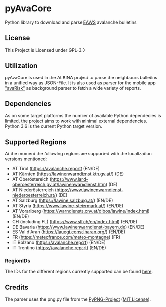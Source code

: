 # pyAvaCore

Python library to download and parse [EAWS](https://www.avalanches.org/) avalanche bulletins

## License

This Project is Licensed under GPL-3.0

## Utilization

pyAvaCore is used in the ALBINA project to parse the neighbours bulletins in a unified way as JSON-File.
It is also used as parser for the mobile app ["avaRisk"](https://github.com/fridlmue/harbour-avarisk) as background parser to fetch a wide variety of reports.

## Dependencies

As on some target platforms the number of available Python dependecies is limited, the project aims to work with minimal external dependencies. Python 3.6 is the current Python target version.

## Supported Regions
At the moment the following regions are supported with the localization versions mentioned:
- AT Tirol (https://avalanche.report) (EN/DE)
- AT Kärnten (https://lawinenwarndienst.ktn.gv.at/) (DE)
- AT Oberöstereich (https://www.land-oberoesterreich.gv.at/lawinenwarndienst.htm) (DE)
- AT Niederösterreich (https://www.lawinenwarndienst-niederoesterreich.at/) (DE)
- AT Salzburg (https://lawine.salzburg.at/) (EN/DE)
- AT Styria (https://www.lawine-steiermark.at/) (EN/DE)
- AT Vorarlberg (https://warndienste.cnv.at/dibos/lawine/index.html) (EN/DE)
- CH (including FL) (https://www.slf.ch/en/index.html) (EN/DE)
- DE Bavaria (https://www.lawinenwarndienst-bayern.de) (EN/DE)
- ES Val d'Aran (https://lauegi.conselharan.org/) (EN/DE)
- FR (https://meteofrance.com/meteo-montagne) (FR)
- IT Bolzano (https://avalanche.report) (EN/DE)
- IT Trentino (https://avalanche.report) (EN/DE)

### RegionIDs

The IDs for the different regions currently supported can be found [here](REGIONS.md).

## Credits

The parser uses the png.py file from the [PyPNG-Project](https://github.com/drj11/pypng) ([MIT License](https://github.com/drj11/pypng/blob/main/LICENCE)).
